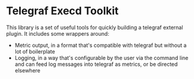 # Telegraf Execd Toolkit

This library is a set of useful tools for quickly building a telegraf
external plugin.  It includes some wrappers around:

* Metric output, in a format that's compatible with telegraf but without a lot
  of boilerplate
* Logging, in a way that's configurable by the user via the command line and
  can feed log messages into telegraf as metrics, or be directed elsewhere
  


